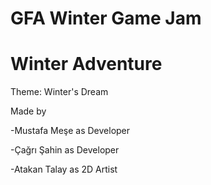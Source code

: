 # GFA Winter Game Jam
# Winter Adventure

Theme: Winter's Dream 

Made by

  -Mustafa Meşe as Developer
  
  -Çağrı Şahin as Developer
  
  -Atakan Talay as 2D Artist
  
